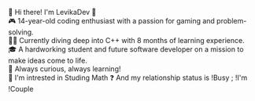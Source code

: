 👋 Hi there! I'm LevikaDev 👾  
🎮 14-year-old coding enthusiast with a passion for gaming and problem-solving.  
👨‍💻 Currently diving deep into C++ with 8 months of learning experience.  
🎓 A hardworking student and future software developer on a mission to make ideas come to life.  
🌟 Always curious, always learning!  
🥸 I'm intrested in Studing Math 
❓ And my relationship status is !Busy ; !I'm !Couple 
 
